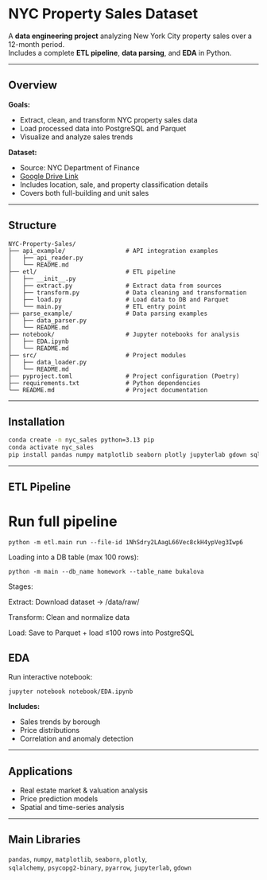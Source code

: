 # NYC Property Sales Dataset

A **data engineering project** analyzing New York City property sales over a 12-month period.  
Includes a complete **ETL pipeline**, **data parsing**, and **EDA** in Python.

---

## Overview

**Goals:**
- Extract, clean, and transform NYC property sales data  
- Load processed data into PostgreSQL and Parquet  
- Visualize and analyze sales trends  

**Dataset:**
- Source: NYC Department of Finance  
- [Google Drive Link](https://drive.google.com/drive/folders/1NhSdry2LAagL66Vec8ckH4ypVeg3Iwp6?usp=sharing)  
- Includes location, sale, and property classification details  
- Covers both full-building and unit sales  

---

## Structure

```
NYC-Property-Sales/
├── api_example/                 # API integration examples
│   ├── api_reader.py
│   └── README.md
├── etl/                         # ETL pipeline
│   ├── __init__.py
│   ├── extract.py               # Extract data from sources
│   ├── transform.py             # Data cleaning and transformation
│   ├── load.py                  # Load data to DB and Parquet
│   └── main.py                  # ETL entry point
├── parse_example/               # Data parsing examples
│   ├── data_parser.py
│   └── README.md
├── notebook/                    # Jupyter notebooks for analysis
│   ├── EDA.ipynb
│   └── README.md
├── src/                         # Project modules
│   ├── data_loader.py
│   └── README.md
├── pyproject.toml               # Project configuration (Poetry)
├── requirements.txt             # Python dependencies
└── README.md                    # Project documentation
```

---

## Installation

```bash
conda create -n nyc_sales python=3.13 pip
conda activate nyc_sales
pip install pandas numpy matplotlib seaborn plotly jupyterlab gdown sqlalchemy psycopg2-binary pyarrow
```

---

## ETL Pipeline
# Run full pipeline
```
python -m etl.main run --file-id 1NhSdry2LAagL66Vec8ckH4ypVeg3Iwp6
```

Loading into a DB table (max 100 rows):
```
python -m main --db_name homework --table_name bukalova
```

Stages:

Extract: Download dataset → /data/raw/

Transform: Clean and normalize data

Load: Save to Parquet + load ≤100 rows into PostgreSQL

## EDA

Run interactive notebook:
```
jupyter notebook notebook/EDA.ipynb
```

**Includes:**
- Sales trends by borough
- Price distributions
- Correlation and anomaly detection

---

## Applications
- Real estate market & valuation analysis
- Price prediction models
- Spatial and time-series analysis

---

## Main Libraries
`pandas`, `numpy`, `matplotlib`, `seaborn`, `plotly`,  
`sqlalchemy`, `psycopg2-binary`, `pyarrow`, `jupyterlab`, `gdown`

